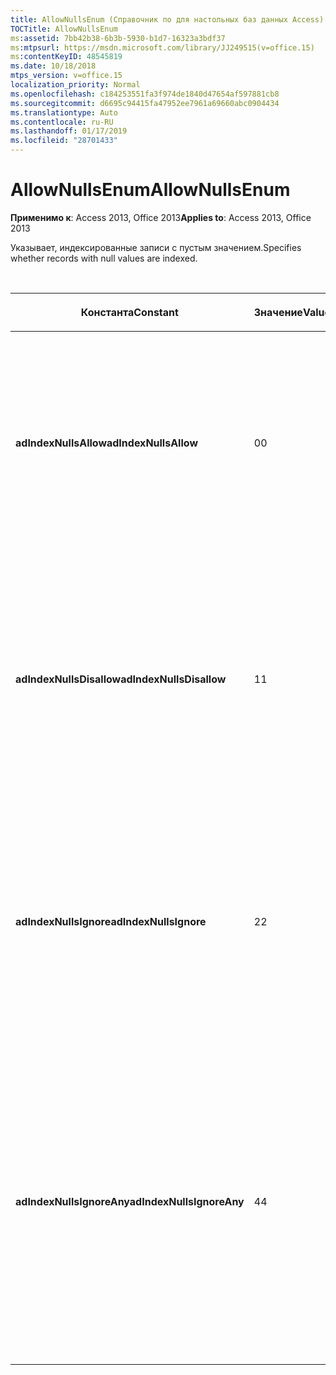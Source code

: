```yaml
---
title: AllowNullsEnum (Справочник по для настольных баз данных Access)
TOCTitle: AllowNullsEnum
ms:assetid: 7bb42b38-6b3b-5930-b1d7-16323a3bdf37
ms:mtpsurl: https://msdn.microsoft.com/library/JJ249515(v=office.15)
ms:contentKeyID: 48545819
ms.date: 10/18/2018
mtps_version: v=office.15
localization_priority: Normal
ms.openlocfilehash: c184253551fa3f974de1840d47654af597881cb8
ms.sourcegitcommit: d6695c94415fa47952ee7961a69660abc0904434
ms.translationtype: Auto
ms.contentlocale: ru-RU
ms.lasthandoff: 01/17/2019
ms.locfileid: "28701433"
---
```

# <a name="allownullsenum"></a><span data-ttu-id="0e39c-102">AllowNullsEnum</span><span class="sxs-lookup"><span data-stu-id="0e39c-102">AllowNullsEnum</span></span>

<span data-ttu-id="0e39c-103">**Применимо к**: Access 2013, Office 2013</span><span class="sxs-lookup"><span data-stu-id="0e39c-103">**Applies to**: Access 2013, Office 2013</span></span>

<span data-ttu-id="0e39c-104">Указывает, индексированные записи с пустым значением.</span><span class="sxs-lookup"><span data-stu-id="0e39c-104">Specifies whether records with null values are indexed.</span></span>

<br/>

<table>
<colgroup>
<col style="width: 33%" />
<col style="width: 33%" />
<col style="width: 33%" />
</colgroup>
<thead>
<tr class="header">
<th><p><span data-ttu-id="0e39c-105">Константа</span><span class="sxs-lookup"><span data-stu-id="0e39c-105">Constant</span></span></p></th>
<th><p><span data-ttu-id="0e39c-106">Значение</span><span class="sxs-lookup"><span data-stu-id="0e39c-106">Value</span></span></p></th>
<th><p><span data-ttu-id="0e39c-107">Описание</span><span class="sxs-lookup"><span data-stu-id="0e39c-107">Description</span></span></p></th>
</tr>
</thead>
<tbody>
<tr class="odd">
<td><p><span data-ttu-id="0e39c-108"><strong>adIndexNullsAllow</strong></span><span class="sxs-lookup"><span data-stu-id="0e39c-108"><strong>adIndexNullsAllow</strong></span></span></p></td>
<td><p><span data-ttu-id="0e39c-109">0</span><span class="sxs-lookup"><span data-stu-id="0e39c-109">0</span></span></p></td>
<td><p><span data-ttu-id="0e39c-110">Индекс разрешает записей, в которых ключевые столбцы имеют значение null.</span><span class="sxs-lookup"><span data-stu-id="0e39c-110">The index does allow entries in which the key columns are null.</span></span> <span data-ttu-id="0e39c-111">Нулевое значение, введенное в столбце ключа, запись вставляется в индексе.</span><span class="sxs-lookup"><span data-stu-id="0e39c-111">If a null value is entered in a key column, the entry is inserted into the index.</span></span></p></td>
</tr>
<tr class="even">
<td><p><span data-ttu-id="0e39c-112"><strong>adIndexNullsDisallow</strong></span><span class="sxs-lookup"><span data-stu-id="0e39c-112"><strong>adIndexNullsDisallow</strong></span></span></p></td>
<td><p><span data-ttu-id="0e39c-113">1</span><span class="sxs-lookup"><span data-stu-id="0e39c-113">1</span></span></p></td>
<td><p><span data-ttu-id="0e39c-114">Значение, используемое по умолчанию.</span><span class="sxs-lookup"><span data-stu-id="0e39c-114">Default.</span></span> <span data-ttu-id="0e39c-115">Индекс не разрешает записей, в которых ключевые столбцы имеют значение null.</span><span class="sxs-lookup"><span data-stu-id="0e39c-115">The index does not allow entries in which the key columns are null.</span></span> <span data-ttu-id="0e39c-116">Нулевое значение, введенное в столбце ключа, произойдет ошибка.</span><span class="sxs-lookup"><span data-stu-id="0e39c-116">If a null value is entered in a key column, an error will occur.</span></span></p></td>
</tr>
<tr class="odd">
<td><p><span data-ttu-id="0e39c-117"><strong>adIndexNullsIgnore</strong></span><span class="sxs-lookup"><span data-stu-id="0e39c-117"><strong>adIndexNullsIgnore</strong></span></span></p></td>
<td><p><span data-ttu-id="0e39c-118">2</span><span class="sxs-lookup"><span data-stu-id="0e39c-118">2</span></span></p></td>
<td><p><span data-ttu-id="0e39c-119">Индекс не вставляет операции, содержащие значение null, ключи.</span><span class="sxs-lookup"><span data-stu-id="0e39c-119">The index does not insert entries containing null keys.</span></span> <span data-ttu-id="0e39c-120">Нулевое значение, введенное в столбце ключа, операция обрабатывается и ошибка не происходит.</span><span class="sxs-lookup"><span data-stu-id="0e39c-120">If a null value is entered in a key column, the entry is ignored and no error occurs.</span></span></p></td>
</tr>
<tr class="even">
<td><p><span data-ttu-id="0e39c-121"><strong>adIndexNullsIgnoreAny</strong></span><span class="sxs-lookup"><span data-stu-id="0e39c-121"><strong>adIndexNullsIgnoreAny</strong></span></span></p></td>
<td><p><span data-ttu-id="0e39c-122">4</span><span class="sxs-lookup"><span data-stu-id="0e39c-122">4</span></span></p></td>
<td><p><span data-ttu-id="0e39c-123">Индекс не вставляет записей, где некоторые ключевые столбец имеет значение null.</span><span class="sxs-lookup"><span data-stu-id="0e39c-123">The index does not insert entries where some key column has a null value.</span></span> <span data-ttu-id="0e39c-124">Для индекса с несколькими столбцами ключей и нулевое значение, введенное в несколько столбцов, операция учитывается, и ошибка не происходит.</span><span class="sxs-lookup"><span data-stu-id="0e39c-124">For an index having a multi-column key, if a null value is entered in some column, the entry is ignored and no error occurs.</span></span></p></td>
</tr>
</tbody>
</table>

